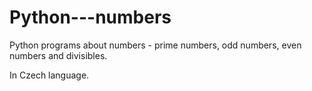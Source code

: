 # Python---numbers
Python programs about numbers - prime numbers, odd numbers, even numbers and divisibles. 

In Czech language.
